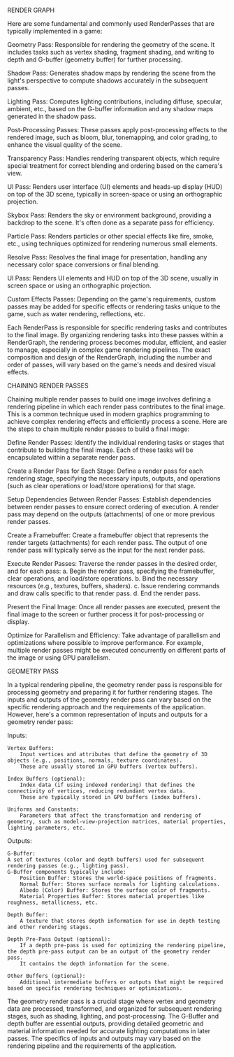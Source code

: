 RENDER GRAPH

Here are some fundamental and commonly used RenderPasses that are typically implemented in a game:

Geometry Pass:
Responsible for rendering the geometry of the scene. It includes tasks such as vertex shading, fragment shading, and writing to depth and G-buffer (geometry buffer) for further processing.

Shadow Pass:
Generates shadow maps by rendering the scene from the light's perspective to compute shadows accurately in the subsequent passes.

Lighting Pass:
Computes lighting contributions, including diffuse, specular, ambient, etc., based on the G-buffer information and any shadow maps generated in the shadow pass.

Post-Processing Passes:
These passes apply post-processing effects to the rendered image, such as bloom, blur, tonemapping, and color grading, to enhance the visual quality of the scene.

Transparency Pass:
Handles rendering transparent objects, which require special treatment for correct blending and ordering based on the camera's view.

UI Pass:
Renders user interface (UI) elements and heads-up display (HUD) on top of the 3D scene, typically in screen-space or using an orthographic projection.

Skybox Pass:
Renders the sky or environment background, providing a backdrop to the scene. It's often done as a separate pass for efficiency.

Particle Pass:
Renders particles or other special effects like fire, smoke, etc., using techniques optimized for rendering numerous small elements.

Resolve Pass:
Resolves the final image for presentation, handling any necessary color space conversions or final blending.

UI Pass:
Renders UI elements and HUD on top of the 3D scene, usually in screen space or using an orthographic projection.

Custom Effects Passes:
Depending on the game's requirements, custom passes may be added for specific effects or rendering tasks unique to the game, such as water rendering, reflections, etc.

Each RenderPass is responsible for specific rendering tasks and contributes to the final image. By organizing rendering tasks into these passes within a RenderGraph, the rendering process becomes modular, efficient, and easier to manage, especially in complex game rendering pipelines. The exact composition and design of the RenderGraph, including the number and order of passes, will vary based on the game's needs and desired visual effects.


CHAINING RENDER PASSES

Chaining multiple render passes to build one image involves defining a rendering pipeline in which each render pass contributes to the final image. This is a common technique used in modern graphics programming to achieve complex rendering effects and efficiently process a scene. Here are the steps to chain multiple render passes to build a final image:

Define Render Passes:
Identify the individual rendering tasks or stages that contribute to building the final image. Each of these tasks will be encapsulated within a separate render pass.

Create a Render Pass for Each Stage:
Define a render pass for each rendering stage, specifying the necessary inputs, outputs, and operations (such as clear operations or load/store operations) for that stage.

Setup Dependencies Between Render Passes:
Establish dependencies between render passes to ensure correct ordering of execution. A render pass may depend on the outputs (attachments) of one or more previous render passes.

Create a Framebuffer:
Create a framebuffer object that represents the render targets (attachments) for each render pass. The output of one render pass will typically serve as the input for the next render pass.

Execute Render Passes:
Traverse the render passes in the desired order, and for each pass:
a. Begin the render pass, specifying the framebuffer, clear operations, and load/store operations.
b. Bind the necessary resources (e.g., textures, buffers, shaders).
c. Issue rendering commands and draw calls specific to that render pass.
d. End the render pass.

Present the Final Image:
Once all render passes are executed, present the final image to the screen or further process it for post-processing or display.

Optimize for Parallelism and Efficiency:
Take advantage of parallelism and optimizations where possible to improve performance. For example, multiple render passes might be executed concurrently on different parts of the image or using GPU parallelism.


GEOMETRY PASS

In a typical rendering pipeline, the geometry render pass is responsible for processing geometry and preparing it for further rendering stages. The inputs and outputs of the geometry render pass can vary based on the specific rendering approach and the requirements of the application. However, here's a common representation of inputs and outputs for a geometry render pass:

Inputs:

    Vertex Buffers:
        Input vertices and attributes that define the geometry of 3D objects (e.g., positions, normals, texture coordinates).
        These are usually stored in GPU buffers (vertex buffers).

    Index Buffers (optional):
        Index data (if using indexed rendering) that defines the connectivity of vertices, reducing redundant vertex data.
        These are typically stored in GPU buffers (index buffers).

    Uniforms and Constants:
        Parameters that affect the transformation and rendering of geometry, such as model-view-projection matrices, material properties, lighting parameters, etc.

Outputs:

    G-Buffer:
    A set of textures (color and depth buffers) used for subsequent rendering passes (e.g., lighting pass).
    G-Buffer components typically include:
        Position Buffer: Stores the world-space positions of fragments.
        Normal Buffer: Stores surface normals for lighting calculations.
        Albedo (Color) Buffer: Stores the surface color of fragments.
        Material Properties Buffer: Stores material properties like roughness, metallicness, etc.

    Depth Buffer:
        A texture that stores depth information for use in depth testing and other rendering stages.

    Depth Pre-Pass Output (optional):
        If a depth pre-pass is used for optimizing the rendering pipeline, the depth pre-pass output can be an output of the geometry render pass.
        It contains the depth information for the scene.
    
    Other Buffers (optional):
        Additional intermediate buffers or outputs that might be required based on specific rendering techniques or optimizations.

The geometry render pass is a crucial stage where vertex and geometry data are processed, transformed, and organized for subsequent rendering stages, such as shading, lighting, and post-processing. The G-Buffer and depth buffer are essential outputs, providing detailed geometric and material information needed for accurate lighting computations in later passes. The specifics of inputs and outputs may vary based on the rendering pipeline and the requirements of the application.